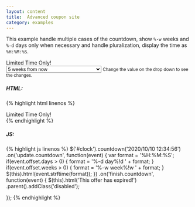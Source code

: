 ```yaml
---
layout: content
title:  Advanced coupon site
category: examples
---
```

This example handle multiple cases of the countdown, show `%-w` weeks and `%-d` days only when necessary and handle pluralization, display the time as `%H:%M:%S`.

<div class="example-base">
  Limited Time Only!
  <span id="clock"></span>
</div>

<div class="example-selector">
  <select id="time-selector">
    <option value="5w" selected>5 weeks from now</option>
    <option value="1.1w">1 week from now (pluralization in action)</option>
    <option value="5d">5 days from now</option>
    <option value="1.1d">1 day from now (pluralization in action)</option>
    <option value="5h">5 hours from now</option>
    <option value="5s">5 seconds from now (finishin in ...)</option>
  </select>
  <small>Change the value on the drop down to see the changes.</small>
</div>

<script type="text/javascript">
  var $clock = $('#clock')
    .on('update.countdown', function(event) {
      var format = '%H:%M:%S';
      if(event.offset.days > 0) {
        format = '%-d day%!d ' + format;
      }
      if(event.offset.weeks > 0) {
        format = '%-w week%!w ' + format;
      }
      $(this).html(event.strftime(format));
    })
    .on('finish.countdown', function(event) {
      $(this).parent()
        .addClass('disabled')
        .html('This offer has expired!');
    });

  $('#time-selector').on('change', function() {
    var val = $(this).val().toString().match(/^([0-9\.]{1,})([a-z]{1})$/),
        qnt = parseFloat(val[1]),
        mod = val[2];
    switch(mod) {
      case 's':
        val = qnt * 1000;
        break;
      case 'h':
        val = qnt * 60 * 60 * 1000;
        break;
      case 'd':
        val = qnt * 24 * 60 * 60 * 1000;
        break;
      case 'w':
        val = qnt * 7 * 24 * 60 * 60 * 1000;
        break; // Break here to no enter the else value
      default:
        val = 0;
    }
    selectedDate = new Date().valueOf() + val;
    $clock.countdown(selectedDate.toString());
  }).trigger('change');
</script>

##### HTML:
{% highlight html linenos %}
<div class="countdown">
  Limited Time Only!
  <span id="clock"></span>
</div>
{% endhighlight %}

##### JS:
{% highlight js linenos %}
$('#clock').countdown('2020/10/10 12:34:56')
.on('update.countdown', function(event) {
  var format = '%H:%M:%S';
  if(event.offset.days > 0) {
    format = '%-d day%!d ' + format;
  }
  if(event.offset.weeks > 0) {
    format = '%-w week%!w ' + format;
  }
  $(this).html(event.strftime(format));
})
.on('finish.countdown', function(event) {
  $(this).html('This offer has expired!')
    .parent().addClass('disabled');

});
{% endhighlight %}
